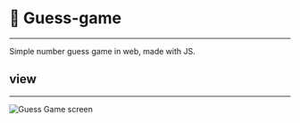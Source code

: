 # 🎲 Guess-game

-----------------------------------------------
Simple number guess game in web, made with JS.

## view
-----------------------------------------------

![Guess Game screen](https://github.com/GeorgeStoic/Guess-game/assets/121515528/2ec62fee-d40c-4239-be90-2f4c8b9bb7b6)

